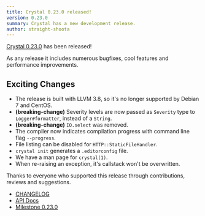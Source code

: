 ```yaml
---
title: Crystal 0.23.0 released!
version: 0.23.0
summary: Crystal has a new development release.
author: straight-shoota
---
```


[Crystal 0.23.0](https://github.com/crystal-lang/crystal/releases/tag/0.23.0) has been released!

As any release it includes numerous bugfixes, cool features and performance improvements.

## Exciting Changes

- The release is built with LLVM 3.8, so it's no longer supported by Debian 7 and CentOS.
- **(breaking-change)** Severity levels are now passed as `Severity` type to `Logger#formatter`, instead of a `String`.
- **(breaking-change)** `IO.select` was removed.
- The compiler now indicates compilation progress with command line flag `--progress`.
- File listing can be disabled for `HTTP::StaticFileHandler`.
- `crystal init` generates a `.editorconfig` file.
- We have a man page for `crystal(1)`.
- When re-raising an exception, it's callstack won't be overwritten.

Thanks to everyone who supported this release through contributions, reviews and suggestions.

- [CHANGELOG](https://github.com/crystal-lang/crystal/releases/tag/0.23.0)
- [API Docs](https://crystal-lang.org/api/0.23.0)
- [Milestone 0.23.0](https://github.com/crystal-lang/crystal/issues?q=milestone%3A0.23.0)
